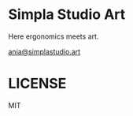 Simpla Studio Art
=====================
Here ergonomics meets art.

ania@simplastudio.art

LICENSE
================
MIT
